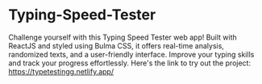 # Typing-Speed-Tester
Challenge yourself with this Typing Speed Tester web app! Built with ReactJS and styled using Bulma CSS, it offers real-time analysis, randomized texts, and a user-friendly interface. Improve your typing skills and track your progress effortlessly.
Here's the link to try out the project:
https://typetestingg.netlify.app/
